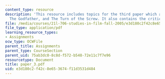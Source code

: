 ```yaml
---
content_type: resource
description: 'This resource includes topics for the third paper which are the film:
  The Godfather, and The Turn of the Screw. It also contains the critics of the same.'
file: /media/courses/21l-706-studies-in-film-fall-2005/e3d180c2f42c8e653674f11d3531d484_paper_3.pdf
file_type: application/pdf
learning_resource_types:
- Assignments
ocw_type: OCWFile
parent_title: Assignments
parent_type: CourseSection
parent_uid: 75ab3dc0-8c8d-f572-b548-72e11c7f7e96
resourcetype: Document
title: paper_3.pdf
uid: e3d180c2-f42c-8e65-3674-f11d3531d484
---
```

